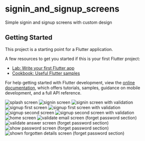 # signin_and_signup_screens

Simple signin and signup screens with custom design

## Getting Started

This project is a starting point for a Flutter application.

A few resources to get you started if this is your first Flutter project:

- [Lab: Write your first Flutter app](https://docs.flutter.dev/get-started/codelab)
- [Cookbook: Useful Flutter samples](https://docs.flutter.dev/cookbook)

For help getting started with Flutter development, view the
[online documentation](https://docs.flutter.dev/), which offers tutorials,
samples, guidance on mobile development, and a full API reference.


![splash screen](assets/images/splash_screen.png)
![signin screen](assets/images/signin_screen.png)
![signin screen with validation](assets/images/signin_screen_with_validation.png)
![signup first screen](assets/images/signup_first_screen.png)
![signup first screen with validation](assets/images/signup_first_screen_with_validation.png)
![signup second screen](assets/images/signup_second_screen.png)
![signup second screen with validation](assets/images/signup_second_screen_with_validation.ong)
![home screen](assets/images/home_screen.png)
![validate email screen (forget password section)](assets/images/validate_email_screen.png)
![validate answer screen (forget password section)](assets/images/validate_answer_screen.png)
![show password screen (forget password section)](assets/images/show_password_screen.png)
![shown forgotten details screen (forget password section)](assets/images/shown_forgotten_details.png)